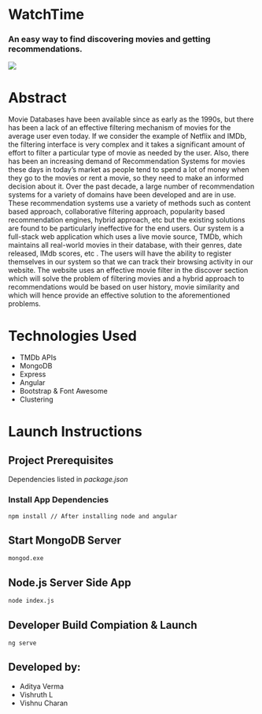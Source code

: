 # WatchTime
### An easy way to find discovering movies and getting recommendations.

![](logo.png) 

# Abstract
Movie Databases have been available since as early as the 1990s, but there has been a lack of an effective filtering mechanism of movies for the average user even today. If we consider the example of Netflix and IMDb, the filtering interface is very complex and it takes a significant amount of effort to filter a particular type of movie as needed by the user.
Also, there has been an increasing demand of Recommendation Systems for movies these days in today’s market as people tend to spend a lot of money when they go to the movies or rent a movie, so they need to make an informed decision about it. Over the past decade, a large number of recommendation systems for a variety of domains have been developed and are in use. These recommendation systems use a variety of methods such as content based approach, collaborative filtering approach, popularity based recommendation engines,  hybrid approach, etc but the existing solutions are found to be particularly ineffective for the end users.
Our system is a full-stack web application which uses a live movie source, TMDb, which maintains  all real-world movies in their database, with their genres, date released, IMdb scores, etc . The users will have the ability to register themselves in our system so that we can track their browsing activity in our website. The website uses an effective movie filter in the discover section which will solve the problem of filtering movies and a hybrid approach to recommendations would be based on user history, movie similarity and  which will hence provide an effective solution to the aforementioned problems.

# Technologies Used
* TMDb APIs
* MongoDB
* Express
* Angular
* Bootstrap & Font Awesome
* Clustering

# Launch Instructions

## Project Prerequisites
Dependencies listed in *package.json*

### Install App Dependencies
```
npm install // After installing node and angular
```

## Start MongoDB Server
```
mongod.exe
```
## Node.js Server Side App 
```
node index.js
```

## Developer Build Compiation & Launch
```
ng serve
```

## Developed by:
* Aditya Verma
* Vishruth L
* Vishnu Charan



